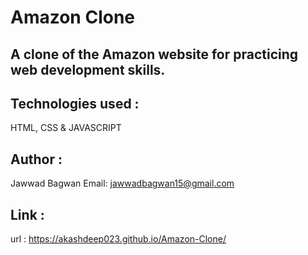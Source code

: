# Amazon Clone
## A clone of the Amazon website for practicing web development skills.
## Technologies used :
  HTML, CSS & JAVASCRIPT
## Author :
  Jawwad Bagwan
  Email: jawwadbagwan15@gmail.com
## Link :
url : https://akashdeep023.github.io/Amazon-Clone/
